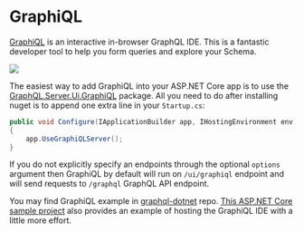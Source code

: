 # GraphiQL

[GraphiQL](https://github.com/graphql/graphiql) is an interactive in-browser GraphQL IDE.
This is a fantastic developer tool to help you form queries and explore your Schema.

![](graphiql.png)

The easiest way to add GraphiQL into your ASP.NET Core app is to use the [GraphQL.Server.Ui.GraphiQL](https://www.nuget.org/packages/GraphQL.Server.Ui.GraphiQL) package.
All you need to do after installing nuget is to append one extra line in your `Startup.cs`:
```csharp
public void Configure(IApplicationBuilder app, IHostingEnvironment env)
{
    app.UseGraphiQLServer();
}
```
If you do not explicitly specify an endpoints through the optional `options` argument then
GraphiQL by default will run on `/ui/graphiql` endpoint and will send requests to `/graphql`
GraphQL API endpoint.

You may find GraphiQL example in [graphql-dotnet](https://github.com/graphql-dotnet/graphql-dotnet/blob/master/src/GraphQL.Harness/Startup.cs) repo.
[This ASP.NET Core sample project](https://github.com/graphql-dotnet/examples/tree/master/src/AspNetCoreCustom) also provides an example of hosting
the GraphiQL IDE with a little more effort.

